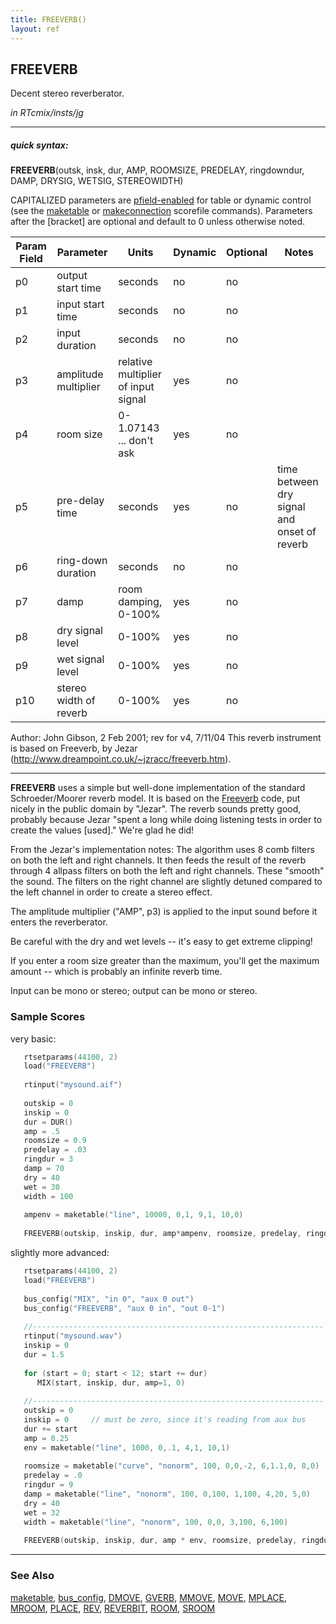 ```yaml
---
title: FREEVERB()
layout: ref
---
```


## FREEVERB

Decent stereo reverberator.

*in RTcmix/insts/jg*  
  

-----

##### quick syntax:

**FREEVERB**(outsk, insk, dur, AMP, ROOMSIZE, PREDELAY, ringdowndur,
DAMP, DRYSIG, WETSIG, STEREOWIDTH)

CAPITALIZED parameters are [pfield-enabled](pfield-enabled.html) for
table or dynamic control (see the
[maketable](../scorefile/maketable.html) or
[makeconnection](../scorefile/makeconnection.html) scorefile
commands). Parameters after the \[bracket\] are optional and default to
0 unless otherwise noted.


Param Field	| Parameter | Units | Dynamic | Optional | Notes
----------- | --------- | ----- | -------- | --------- | ---------
p0 | output start time | seconds | no | no | 
p1 | input start time | seconds | no | no | 
p2 | input duration | seconds | no | no | 
p3 | amplitude multiplier | relative multiplier of input signal | yes | no | 
p4 | room size | 0-1.07143 ... don't ask | yes | no | 
p5 | pre-delay time | seconds | yes | no | time between dry signal and onset of reverb
p6 | ring-down duration | seconds | no | no | 
p7 | damp | room damping, 0-100% | yes | no | 
p8 | dry signal level | 0-100% | yes | no | 
p9 | wet signal level | 0-100% | yes | no | 
p10 | stereo width of reverb | 0-100% | yes | no | 

   Author: John Gibson, 2 Feb 2001; rev for v4, 7/11/04
   This reverb instrument is based on Freeverb, by Jezar
   (http://www.dreampoint.co.uk/~jzracc/freeverb.htm).

  

-----

  
**FREEVERB** uses a simple but well-done implementation of the standard
Schroeder/Moorer reverb model. It is based on the
[Freeverb](http://www.dreampoint.co.uk/~jzracc/freeverb.htm) code, put
nicely in the public domain by "Jezar". The reverb sounds pretty good,
probably because Jezar "spent a long while doing listening tests in
order to create the values \[used\]." We're glad he did\!

From the Jezar's implementation notes: The algorithm uses 8 comb filters
on both the left and right channels. It then feeds the result of the
reverb through 4 allpass filters on both the left and right channels.
These "smooth" the sound. The filters on the right channel are slightly
detuned compared to the left channel in order to create a stereo effect.

The amplitude multiplier ("AMP", p3) is applied to the input sound
before it enters the reverberator.

Be careful with the dry and wet levels -- it's easy to get extreme
clipping\!

If you enter a room size greater than the maximum, you'll get the
maximum amount -- which is probably an infinite reverb time.

Input can be mono or stereo; output can be mono or stereo.

### Sample Scores

very basic:

```cpp
   rtsetparams(44100, 2)
   load("FREEVERB")
   
   rtinput("mysound.aif")
   
   outskip = 0
   inskip = 0
   dur = DUR()
   amp = .5
   roomsize = 0.9
   predelay = .03
   ringdur = 3
   damp = 70
   dry = 40
   wet = 30
   width = 100
   
   ampenv = maketable("line", 10000, 0,1, 9,1, 10,0)
   
   FREEVERB(outskip, inskip, dur, amp*ampenv, roomsize, predelay, ringdur, damp, dry, wet, width)
```

  
  
slightly more advanced:

```cpp
   rtsetparams(44100, 2)
   load("FREEVERB")
   
   bus_config("MIX", "in 0", "aux 0 out")
   bus_config("FREEVERB", "aux 0 in", "out 0-1")
   
   //-----------------------------------------------------------------
   rtinput("mysound.wav")
   inskip = 0
   dur = 1.5
   
   for (start = 0; start < 12; start += dur)
      MIX(start, inskip, dur, amp=1, 0)
   
   //-----------------------------------------------------------------
   outskip = 0
   inskip = 0     // must be zero, since it's reading from aux bus
   dur += start
   amp = 0.25
   env = maketable("line", 1000, 0,.1, 4,1, 10,1)
   
   roomsize = maketable("curve", "nonorm", 100, 0,0,-2, 6,1.1,0, 8,0)
   predelay = .0
   ringdur = 9
   damp = maketable("line", "nonorm", 100, 0,100, 1,100, 4,20, 5,0)
   dry = 40
   wet = 32
   width = maketable("line", "nonorm", 100, 0,0, 3,100, 6,100)
   
   FREEVERB(outskip, inskip, dur, amp * env, roomsize, predelay, ringdur, damp, dry, wet, width)
```

  

-----

### See Also

[maketable](../scorefile/maketable.html),
[bus\_config](../scorefile/bus_config.html), [DMOVE](DMOVE.html),
[GVERB](GVERB.html), [MMOVE](MMOVE.html), [MOVE](MOVE.html),
[MPLACE](MPLACE.html), [MROOM](MROOM.html), [PLACE](PLACE.html),
[REV](REV.html), [REVERBIT](REVERBIT.html), [ROOM](ROOM.html),
[SROOM](SROOM.html)
